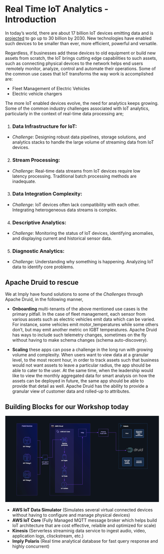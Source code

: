 
# Real Time IoT Analytics - Introduction

In today’s world, there are about 17 billion IoT devices emitting data and is [projected](https://www.google.com/url?q=https://www.statista.com/statistics/1183457/iot-connected-devices-worldwide/&sa=D&source=editors&ust=1714417939339055&usg=AOvVaw0sxOzNNIKi3oFavKXcJPPk) to go up to 30 billion by 2030. New technologies have enabled such devices to be smaller than ever, more efficient, powerful and versatile.

Regardless, if businesses add these devices to old equipment or build new assets from scratch, the IoT brings cutting edge capabilities to such assets, such as connecting physical devices to the network helps end users  remotely monitor, analyze, control and automate their operations. Some of the common use cases that IoT transforms the way work is accomplished are:

*   Fleet Management of Electric Vehicles
*   Electric vehicle chargers

The more IoT enabled devices evolve, the need for analytics keeps growing. Some of the common industry challenges associated with IoT analytics, particularly in the context of real-time data processing are;

1.  ### Data Infrastructure for IoT:

*   *Challenge*: Designing robust data pipelines, storage solutions, and analytics stacks to handle the large volume of streaming data from IoT devices.

2.  ### Stream Processing:

*   *Challenge*: Real-time data streams from IoT devices require low latency processing. Traditional batch processing methods are inadequate.

3.  ### Data Integration Complexity:

*   *Challenge*: IoT devices often lack compatibility with each other. Integrating heterogeneous data streams is complex.

4.  ### Descriptive Analytics:

*   *Challenge*: Monitoring the status of IoT devices, identifying anomalies, and displaying current and historical sensor data.

5.  ### Diagnostic Analytics:

*   *Challenge*: Understanding why something is happening. Analyzing IoT data to identify core problems.

## Apache Druid to rescue

We at Imply have found solutions to some of the *Challenges* through Apache Druid, in the following manner,

*   **Onboarding** multi-tenants of the above mentioned use cases is the primary pitfall. In the case of fleet management, each sensor from various assets such as electric vehicles emit data which can be varied. For instance, some vehicles emit motor\_temperatures while some others don’t, but may emit another metric on IGBT temperatures. Apache Druid has ways to include such telemetry changes, sometimes on the fly without having to make schema changes (schema auto-discovery).

*   **Scaling** these apps can pose a challenge in the long run with growing volume and complexity. When users want to view data at a granular level, to the most recent hour, in order to track assets such that business would not want assets to leave a particular radius, the app should be able to cater to the user. At the same time, when the leadership would like to view the monthly aggregated data for smart analysis on how the assets can be deployed in future, the same app should be able to provide that detail as well. Apache Druid has the ability to provide a granular view of customer data and rolled-up to attributes.



 ## Building Blocks for our Workshop today

![Architechture](https://github.com/implydata/imply-iot-workshop/blob/main/Part1/IoT%20Architectural%20building%20blocks.png "Architecture, Building Blocks")

*   **AWS IoT Data Simulator** (Simulates several virtual connected devices without having to configure and manage physical devices)
*   **AWS IoT Core** (Fully Managed MQTT message broker which helps build IoT architecture that are cost effective, relaible and optimized for scale)
*   **Kinesis** (Serverless streaminig data service to ingest audio, video, application logs, clisckstream, etc.)
*   **Imply Polaris** (Real time analytical database for fast query response and highly concurrent)
 
